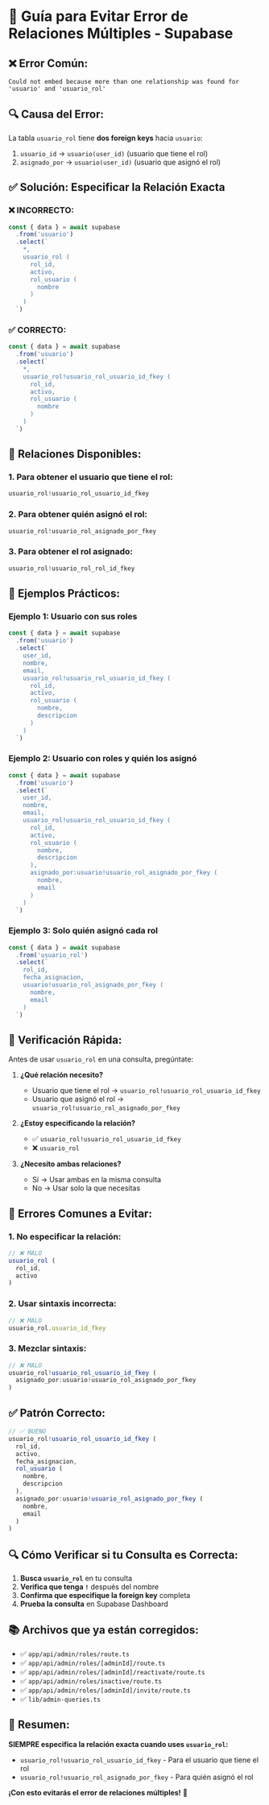 # 🚫 Guía para Evitar Error de Relaciones Múltiples - Supabase

## ❌ **Error Común:**
```
Could not embed because more than one relationship was found for 'usuario' and 'usuario_rol'
```

## 🔍 **Causa del Error:**
La tabla `usuario_rol` tiene **dos foreign keys** hacia `usuario`:
1. `usuario_id` → `usuario(user_id)` (usuario que tiene el rol)
2. `asignado_por` → `usuario(user_id)` (usuario que asignó el rol)

## ✅ **Solución: Especificar la Relación Exacta**

### **❌ INCORRECTO:**
```javascript
const { data } = await supabase
  .from('usuario')
  .select(`
    *,
    usuario_rol (
      rol_id,
      activo,
      rol_usuario (
        nombre
      )
    )
  `)
```

### **✅ CORRECTO:**
```javascript
const { data } = await supabase
  .from('usuario')
  .select(`
    *,
    usuario_rol!usuario_rol_usuario_id_fkey (
      rol_id,
      activo,
      rol_usuario (
        nombre
      )
    )
  `)
```

## 🎯 **Relaciones Disponibles:**

### **1. Para obtener el usuario que tiene el rol:**
```javascript
usuario_rol!usuario_rol_usuario_id_fkey
```

### **2. Para obtener quién asignó el rol:**
```javascript
usuario_rol!usuario_rol_asignado_por_fkey
```

### **3. Para obtener el rol asignado:**
```javascript
usuario_rol!usuario_rol_rol_id_fkey
```

## 📝 **Ejemplos Prácticos:**

### **Ejemplo 1: Usuario con sus roles**
```javascript
const { data } = await supabase
  .from('usuario')
  .select(`
    user_id,
    nombre,
    email,
    usuario_rol!usuario_rol_usuario_id_fkey (
      rol_id,
      activo,
      rol_usuario (
        nombre,
        descripcion
      )
    )
  `)
```

### **Ejemplo 2: Usuario con roles y quién los asignó**
```javascript
const { data } = await supabase
  .from('usuario')
  .select(`
    user_id,
    nombre,
    email,
    usuario_rol!usuario_rol_usuario_id_fkey (
      rol_id,
      activo,
      rol_usuario (
        nombre,
        descripcion
      ),
      asignado_por:usuario!usuario_rol_asignado_por_fkey (
        nombre,
        email
      )
    )
  `)
```

### **Ejemplo 3: Solo quién asignó cada rol**
```javascript
const { data } = await supabase
  .from('usuario_rol')
  .select(`
    rol_id,
    fecha_asignacion,
    usuario!usuario_rol_asignado_por_fkey (
      nombre,
      email
    )
  `)
```

## 🔧 **Verificación Rápida:**

Antes de usar `usuario_rol` en una consulta, pregúntate:

1. **¿Qué relación necesito?**
   - Usuario que tiene el rol → `usuario_rol!usuario_rol_usuario_id_fkey`
   - Usuario que asignó el rol → `usuario_rol!usuario_rol_asignado_por_fkey`

2. **¿Estoy especificando la relación?**
   - ✅ `usuario_rol!usuario_rol_usuario_id_fkey`
   - ❌ `usuario_rol`

3. **¿Necesito ambas relaciones?**
   - Sí → Usar ambas en la misma consulta
   - No → Usar solo la que necesitas

## 🚨 **Errores Comunes a Evitar:**

### **1. No especificar la relación:**
```javascript
// ❌ MALO
usuario_rol (
  rol_id,
  activo
)
```

### **2. Usar sintaxis incorrecta:**
```javascript
// ❌ MALO
usuario_rol.usuario_id_fkey
```

### **3. Mezclar sintaxis:**
```javascript
// ❌ MALO
usuario_rol!usuario_rol_usuario_id_fkey (
  asignado_por:usuario!usuario_rol_asignado_por_fkey
)
```

## ✅ **Patrón Correcto:**

```javascript
// ✅ BUENO
usuario_rol!usuario_rol_usuario_id_fkey (
  rol_id,
  activo,
  fecha_asignacion,
  rol_usuario (
    nombre,
    descripcion
  ),
  asignado_por:usuario!usuario_rol_asignado_por_fkey (
    nombre,
    email
  )
)
```

## 🔍 **Cómo Verificar si tu Consulta es Correcta:**

1. **Busca `usuario_rol`** en tu consulta
2. **Verifica que tenga `!`** después del nombre
3. **Confirma que especifique la foreign key** completa
4. **Prueba la consulta** en Supabase Dashboard

## 📚 **Archivos que ya están corregidos:**

- ✅ `app/api/admin/roles/route.ts`
- ✅ `app/api/admin/roles/[adminId]/route.ts`
- ✅ `app/api/admin/roles/[adminId]/reactivate/route.ts`
- ✅ `app/api/admin/roles/inactive/route.ts`
- ✅ `app/api/admin/roles/[adminId]/invite/route.ts`
- ✅ `lib/admin-queries.ts`

## 🎯 **Resumen:**

**SIEMPRE especifica la relación exacta cuando uses `usuario_rol`:**

- `usuario_rol!usuario_rol_usuario_id_fkey` - Para el usuario que tiene el rol
- `usuario_rol!usuario_rol_asignado_por_fkey` - Para quién asignó el rol

**¡Con esto evitarás el error de relaciones múltiples!** 🎉
